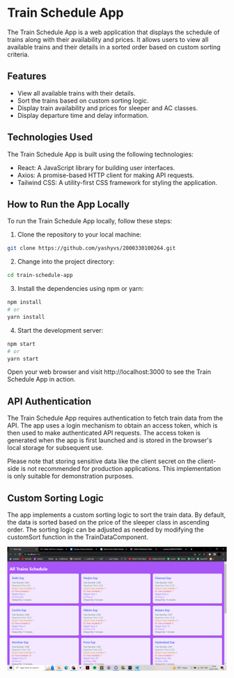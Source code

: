 # Train Schedule App

The Train Schedule App is a web application that displays the schedule of trains along with their availability and prices. It allows users to view all available trains and their details in a sorted order based on custom sorting criteria.

## Features

- View all available trains with their details.
- Sort the trains based on custom sorting logic.
- Display train availability and prices for sleeper and AC classes.
- Display departure time and delay information.

## Technologies Used

The Train Schedule App is built using the following technologies:

- React: A JavaScript library for building user interfaces.
- Axios: A promise-based HTTP client for making API requests.
- Tailwind CSS: A utility-first CSS framework for styling the application.

## How to Run the App Locally

To run the Train Schedule App locally, follow these steps:

1. Clone the repository to your local machine:

```bash
git clone https://github.com/yashyvs/2000330100264.git
```
2. Change into the project directory:
```bash
cd train-schedule-app
```
3. Install the dependencies using npm or yarn:
```bash
npm install
# or
yarn install
```
4. Start the development server:
```bash
npm start
# or
yarn start
```
Open your web browser and visit http://localhost:3000 to see the Train Schedule App in action.

## API Authentication
The Train Schedule App requires authentication to fetch train data from the API. The app uses a login mechanism to obtain an access token, which is then used to make authenticated API requests. The access token is generated when the app is first launched and is stored in the browser's local storage for subsequent use.

Please note that storing sensitive data like the client secret on the client-side is not recommended for production applications. This implementation is only suitable for demonstration purposes.

## Custom Sorting Logic
The app implements a custom sorting logic to sort the train data. By default, the data is sorted based on the price of the sleeper class in ascending order. The sorting logic can be adjusted as needed by modifying the customSort function in the TrainDataComponent.

![image](./src/Assets/image.png)